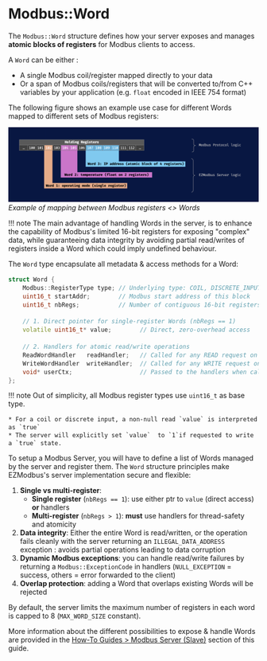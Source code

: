 # Modbus::Word

The `Modbus::Word` structure defines how your server exposes and manages **atomic blocks of registers** for Modbus clients to access.&#x20;

A `Word` can be either :

* A single Modbus coil/register mapped directly to your data
* Or a span of Modbus coils/registers that will be converted to/from C++ variables by your application (e.g. `float` encoded in IEEE 754 format)

The following figure shows an example use case for different Words mapped to different sets of Modbus registers:

![Word concept](../99-assets/word_concept.png)
*Example of mapping between Modbus registers <> Words*

!!! note
    The main advantage of handling Words in the server, is to enhance the capability of Modbus's limited 16-bit registers for exposing "complex" data, while guaranteeing data integrity by avoiding partial read/writes of registers inside a Word which could imply undefined behaviour.

The `Word` type encapsulate all metadata & access methods for a Word:

```cpp
struct Word {
    Modbus::RegisterType type; // Underlying type: COIL, DISCRETE_INPUT, etc.
    uint16_t startAddr;        // Modbus start address of this block
    uint16_t nbRegs;           // Number of contiguous 16-bit registers in this block

    // 1. Direct pointer for single-register Words (nbRegs == 1)
    volatile uint16_t* value;        // Direct, zero-overhead access

    // 2. Handlers for atomic read/write operations
    ReadWordHandler   readHandler;   // Called for any READ request on this block
    WriteWordHandler  writeHandler;  // Called for any WRITE request on this block
    void* userCtx;                   // Passed to the handlers when called (optional)
};
```

!!! note
    Out of simplicity, all Modbus register types use `uint16_t` as base type.

    * For a coil or discrete input, a non-null read `value` is interpreted as `true`
    * The server will explicitly set `value`  to `1`if requested to write a `true` state.

To setup a Modbus Server, you will have to define a list of Words managed by the server and register them. The `Word` structure principles make EZModbus's server implementation secure and flexible:

1. **Single vs multi-register**:
    * **Single register** (`nbRegs == 1`): use either ptr to `value` (direct access) **or** handlers
    * **Multi-register** (`nbRegs > 1`): **must** use handlers for thread-safety and atomicity
2. **Data integrity**: Either the entire Word is read/written, or the operation fails cleanly with the server returning an `ILLEGAL_DATA_ADDRESS` exception : avoids partial operations leading to data corruption
3. **Dynamic Modbus exceptions**: you can handle read/write failures by returning a `Modbus::ExceptionCode` in handlers (`NULL_EXCEPTION` = success, others = error forwarded to the client)
4. **Overlap protection**: adding a Word that overlaps existing Words will be rejected

By default, the server limits the maximum number of registers in each word is capped to 8 (`MAX_WORD_SIZE` constant).

More information about the different possibilities to expose & handle Words are provided in the [How-To Guides > Modbus Server (Slave)](../30-how-to-guides/301-modbus-server-slave.md#word-value-access-methods) section of this guide.
